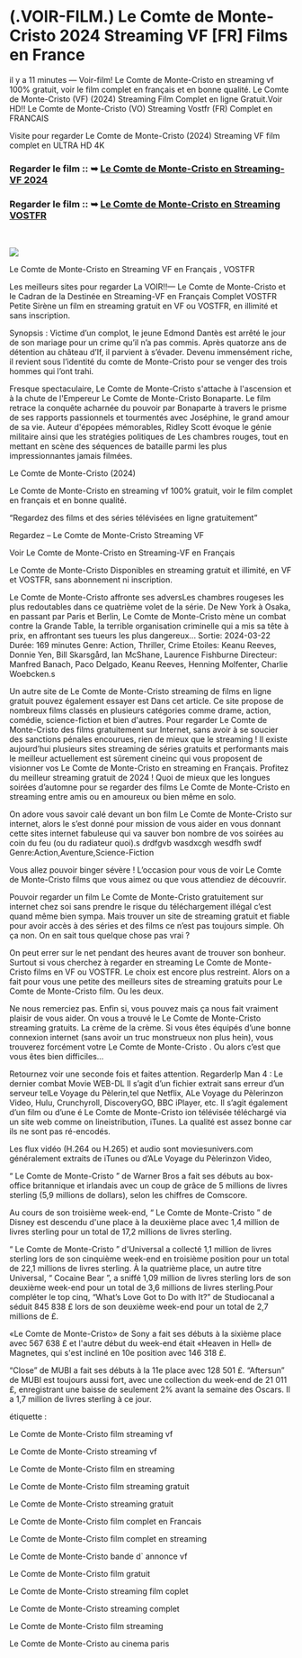 # (.VOIR-FILM.) Le Comte de Monte-Cristo 2024 Streaming VF [FR] Films en France

il y a 11 minutes — Voir-film! Le Comte de Monte-Cristo en streaming vf 100% gratuit, voir le film complet en français et en bonne qualité. Le Comte de Monte-Cristo (VF) (2024) Streaming Film Complet en ligne Gratuit.Voir HD!! Le Comte de Monte-Cristo (VO) Streaming Vostfr (FR) Complet en FRANCAIS

Visite pour regarder Le Comte de Monte-Cristo (2024) Streaming VF film complet en ULTRA HD 4K
</br>
### Regarder le film :: ➥ [Le Comte de Monte-Cristo en Streaming-VF 2024](https://t.co/LtPG6ePOiM)

### Regarder le film :: ➥ [Le Comte de Monte-Cristo en Streaming VOSTFR](https://t.co/LtPG6ePOiM)
</br>
<p dir="auto"><a href="https://t.co/LtPG6ePOiM" title="PLAY NOW" rel="nofollow"><img src="https://i.imgur.com/jhNGoEt.gif" style="max-width: 100%;"></a></p>

Le Comte de Monte-Cristo en Streaming VF en Français , VOSTFR

Les meilleurs sites pour regarder La VOIR!!— Le Comte de Monte-Cristo et le Cadran de la Destinée en Streaming-VF en Français Complet VOSTFR Petite Sirène un film en streaming gratuit en VF ou VOSTFR, en illimité et sans inscription.

Synopsis : Victime d’un complot, le jeune Edmond Dantès est arrêté le jour de son mariage pour un crime qu’il n’a pas commis. Après quatorze ans de détention au château d’If, il parvient à s’évader. Devenu immensément riche, il revient sous l’identité du comte de Monte-Cristo pour se venger des trois hommes qui l’ont trahi.

Fresque spectaculaire, Le Comte de Monte-Cristo s'attache à l'ascension et à la chute de l'Empereur Le Comte de Monte-Cristo Bonaparte. Le film retrace la conquête acharnée du pouvoir par Bonaparte à travers le prisme de ses rapports passionnels et tourmentés avec Joséphine, le grand amour de sa vie. Auteur d'épopées mémorables, Ridley Scott évoque le génie militaire ainsi que les stratégies politiques de Les chambres rouges, tout en mettant en scène des séquences de bataille parmi les plus impressionnantes jamais filmées.

Le Comte de Monte-Cristo (2024)

Le Comte de Monte-Cristo en streaming vf 100% gratuit, voir le film complet en français et en bonne qualité.

“Regardez des films et des séries télévisées en ligne gratuitement”

Regardez – Le Comte de Monte-Cristo Streaming VF

Voir Le Comte de Monte-Cristo en Streaming-VF en Français

Le Comte de Monte-Cristo Disponibles en streaming gratuit et illimité, en VF et VOSTFR, sans abonnement ni inscription.

Le Comte de Monte-Cristo affronte ses adversLes chambres rougeses les plus redoutables dans ce quatrième volet de la série. De New York à Osaka, en passant par Paris et Berlin, Le Comte de Monte-Cristo mène un combat contre la Grande Table, la terrible organisation criminelle qui a mis sa tête à prix, en affrontant ses tueurs les plus dangereux... Sortie: 2024-03-22 Durée: 169 minutes Genre: Action, Thriller, Crime Etoiles: Keanu Reeves, Donnie Yen, Bill Skarsgård, Ian McShane, Laurence Fishburne Directeur: Manfred Banach, Paco Delgado, Keanu Reeves, Henning Molfenter, Charlie Woebcken.s

Un autre site de Le Comte de Monte-Cristo streaming de films en ligne gratuit pouvez également essayer est Dans cet article. Ce site propose de nombreux films classés en plusieurs catégories comme drame, action, comédie, science-fiction et bien d'autres. Pour regarder Le Comte de Monte-Cristo des films gratuitement sur Internet, sans avoir à se soucier des sanctions pénales encourues, rien de mieux que le streaming ! Il existe aujourd’hui plusieurs sites streaming de séries gratuits et performants mais le meilleur actuellement est sûrement cineinc qui vous proposent de visionner vos Le Comte de Monte-Cristo en streaming en Français. Profitez du meilleur streaming gratuit de 2024 ! Quoi de mieux que les longues soirées d’automne pour se regarder des films Le Comte de Monte-Cristo en streaming entre amis ou en amoureux ou bien même en solo.

On adore vous savoir calé devant un bon film Le Comte de Monte-Cristo sur internet, alors le s’est donné pour mission de vous aider en vous donnant cette sites internet fabuleuse qui va sauver bon nombre de vos soirées au coin du feu (ou du radiateur quoi).s drdfgvb wasdxcgh wesdfh swdf Genre:Action,Aventure,Science-Fiction

Vous allez pouvoir binger sévère ! L’occasion pour vous de voir Le Comte de Monte-Cristo films que vous aimez ou que vous attendiez de découvrir.

Pouvoir regarder un film Le Comte de Monte-Cristo gratuitement sur internet chez soi sans prendre le risque du téléchargement illégal c’est quand même bien sympa. Mais trouver un site de streaming gratuit et fiable pour avoir accès à des séries et des films ce n’est pas toujours simple. Oh ça non. On en sait tous quelque chose pas vrai ?

On peut errer sur le net pendant des heures avant de trouver son bonheur. Surtout si vous cherchez à regarder en streaming Le Comte de Monte-Cristo films en VF ou VOSTFR. Le choix est encore plus restreint. Alors on a fait pour vous une petite des meilleurs sites de streaming gratuits pour Le Comte de Monte-Cristo film. Ou les deux.

Ne nous remerciez pas. Enfin si, vous pouvez mais ça nous fait vraiment plaisir de vous aider. On vous a trouvé le Le Comte de Monte-Cristo streaming gratuits. La crème de la crème. Si vous êtes équipés d’une bonne connexion internet (sans avoir un truc monstrueux non plus hein), vous trouverez forcément votre Le Comte de Monte-Cristo . Ou alors c’est que vous êtes bien difficiles…

Retournez voir une seconde fois et faites attention. RegarderIp Man 4 : Le dernier combat Movie WEB-DL Il s’agit d’un fichier extrait sans erreur d’un serveur telLe Voyage du Pèlerin,tel que Netflix, ALe Voyage du Pèlerinzon Video, Hulu, Crunchyroll, DiscoveryGO, BBC iPlayer, etc. Il s’agit également d’un film ou d’une é Le Comte de Monte-Cristo ion télévisée téléchargé via un site web comme on lineistribution, iTunes. La qualité est assez bonne car ils ne sont pas ré-encodés.

Les flux vidéo (H.264 ou H.265) et audio sont moviesunivers.com généralement extraits de iTunes ou d’ALe Voyage du Pèlerinzon Video,

“ Le Comte de Monte-Cristo ” de Warner Bros a fait ses débuts au box-office britannique et irlandais avec un coup de grâce de 5 millions de livres sterling (5,9 millions de dollars), selon les chiffres de Comscore.

Au cours de son troisième week-end, “ Le Comte de Monte-Cristo ” de Disney est descendu d'une place à la deuxième place avec 1,4 million de livres sterling pour un total de 17,2 millions de livres sterling.

“ Le Comte de Monte-Cristo ” d'Universal a collecté 1,1 million de livres sterling lors de son cinquième week-end en troisième position pour un total de 22,1 millions de livres sterling. À la quatrième place, un autre titre Universal, “ Cocaine Bear ”, a sniffé 1,09 million de livres sterling lors de son deuxième week-end pour un total de 3,6 millions de livres sterling.Pour compléter le top cinq, “What’s Love Got to Do with It?” de Studiocanal a séduit 845 838 £ lors de son deuxième week-end pour un total de 2,7 millions de £.

«Le Comte de Monte-Cristo» de Sony a fait ses débuts à la sixième place avec 567 638 £ et l'autre début du week-end était «Heaven in Hell» de Magnetes, qui s'est incliné en 10e position avec 146 318 £.

“Close” de MUBI a fait ses débuts à la 11e place avec 128 501 £. “Aftersun” de MUBI est toujours aussi fort, avec une collection du week-end de 21 011 £, enregistrant une baisse de seulement 2% avant la semaine des Oscars. Il a 1,7 million de livres sterling à ce jour.

étiquette :

Le Comte de Monte-Cristo film streaming vf

Le Comte de Monte-Cristo streaming vf

Le Comte de Monte-Cristo film en streaming

Le Comte de Monte-Cristo film streaming gratuit

Le Comte de Monte-Cristo streaming gratuit

Le Comte de Monte-Cristo film complet en Francais

Le Comte de Monte-Cristo film complet en streaming

Le Comte de Monte-Cristo bande d` annonce vf

Le Comte de Monte-Cristo film gratuit

Le Comte de Monte-Cristo streaming film coplet

Le Comte de Monte-Cristo streaming complet

Le Comte de Monte-Cristo film streaming

Le Comte de Monte-Cristo au cinema paris

